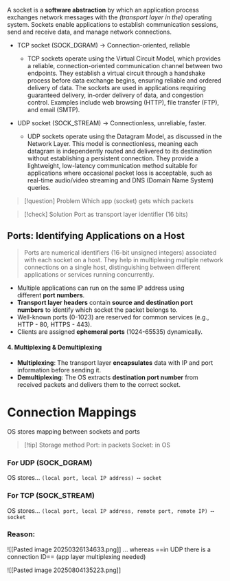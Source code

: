 A socket is a **software abstraction** by which an application process exchanges network
messages with the *(transport layer in the)* operating system. 
Sockets enable applications to establish communication sessions, send and receive data, and manage network connections.

- TCP socket (SOCK_DGRAM) →  Connection-oriented, reliable 
	- TCP sockets operate using the Virtual Circuit Model, which provides a reliable, connection-oriented communication channel between two endpoints. They establish a virtual circuit through a handshake process before data exchange begins, ensuring reliable and ordered delivery of data. The sockets are used in applications requiring guaranteed delivery, in-order delivery of data, and congestion control. Examples include web browsing (HTTP), file transfer (FTP), and email (SMTP).

- UDP socket (SOCK_STREAM) → Connectionless, unreliable, faster.
	- UDP sockets operate using the Datagram Model, as discussed in the Network Layer. This model is connectionless, meaning each datagram is independently routed and delivered to its destination without establishing a persistent connection. They provide a lightweight, low-latency communication method suitable for applications where occasional packet loss is acceptable, such as real-time audio/video streaming and DNS (Domain Name System) queries.

> [!question] Problem
> Which app (socket) gets which packets

> [!check] Solution
> Port as transport layer identifier (16 bits)

## Ports: Identifying Applications on a Host
> Ports are numerical identifiers (16-bit unsigned integers) associated with each socket on a host. They help in multiplexing multiple network connections on a single host, distinguishing between different applications or services running concurrently.

- Multiple applications can run on the same IP address using different **port numbers**.
- **Transport layer headers** contain **source and destination port numbers** to identify which socket the packet belongs to.
- Well-known ports (0-1023) are reserved for common services (e.g., HTTP - 80, HTTPS - 443).
- Clients are assigned **ephemeral ports** (1024-65535) dynamically.
#### **4. Multiplexing & Demultiplexing**
- **Multiplexing**: The transport layer **encapsulates** data with IP and port information before sending it.
- **Demultiplexing**: The OS extracts **destination port number** from received packets and delivers them to the correct socket.
# Connection Mappings
OS stores mapping between sockets and ports
> [!tip] Storage method
> Port: in packets
> Socket: in OS
### For UDP (SOCK_DGRAM)
OS stores...
``(local port, local IP address) ⟷ socket``
### For TCP (SOCK_STREAM)
OS stores...
``(local port, local IP address, remote port, remote IP) ⟷ socket``
### Reason:
![[Pasted image 20250326134633.png]]
... whereas ==in UDP there is a connection ID== (app layer multiplexing needed)

![[Pasted image 20250804135223.png]]